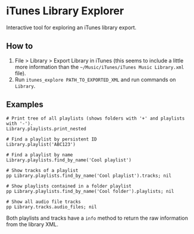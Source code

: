 # iTunes Library Explorer

Interactive tool for exploring an iTunes library export.

## How to

1. File > Library > Export Library in iTunes (this seems to include a little more information than the `~/Music/iTunes/iTunes Music Library.xml` file).
1. Run `itunes_explore PATH_TO_EXPORTED_XML` and run commands on `Library`.

## Examples

    # Print tree of all playlists (shows folders with '+' and playlists with '-').
    Library.playlists.print_nested

    # Find a playlist by persistent ID
    Library.playlist('ABC123')

    # Find a playlist by name
    Library.playlists.find_by_name('Cool playlist')

    # Show tracks of a playlist
    pp Library.playlists.find_by_name('Cool playlist').tracks; nil

    # Show playlists contained in a folder playlist
    pp Library.playlists.find_by_name('Cool folder').playlists; nil

    # Show all audio file tracks
    pp Library.tracks.audio_files; nil

Both playlists and tracks have a `info` method to return the raw information from the library XML.
